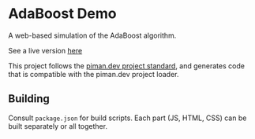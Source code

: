 # AdaBoost Demo
A web-based simulation of the AdaBoost algorithm.

See a live version [here](https://piman.dev/projects/adaBoost-demo)

This project follows the [piman.dev project standard](https://github.com/piman51277/piman.dev/blob/master/projects.md), and generates code that is compatible with the piman.dev project loader.

## Building
Consult `package.json` for build scripts. Each part (JS, HTML, CSS) can be built separately or all together.